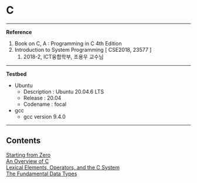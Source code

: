# C

---

**Reference**

1. Book on C, A : Programming in C 4th Edition
2. Introduction to System Programming [ CSE2018, 23577 ]
    1. 2018-2, ICT융합학부, 조용우 교수님

---

**Testbed**

- Ubuntu
    - Description : Ubuntu 20.04.6 LTS
    - Release : 20.04
    - Codename :  focal
- gcc
    - gcc version 9.4.0

---

## Contents
[Starting from Zero](./note/SP00_Starting_from_Zero.md) <br>
[An Overview of C](./note/SP01_An_Overview_of_C.md) <br>
[Lexical Elements, Operators, and the C System](./note/SP02_Lexical_Elements_Operators_and_the_C_System.md) <br>
[The Fundamental Data Types](./note/SP03_The_Fundamental_Data_Types.md) <br>

